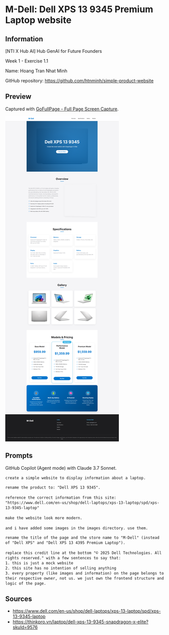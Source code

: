 # M-Dell: Dell XPS 13 9345 Premium Laptop website

## Information
[NTI X Hub AI] Hub GenAI for Future Founders

Week 1 - Exercise 1.1

Name: Hoang Tran Nhat Minh

GitHub repository: https://github.com/htnminh/simple-product-website

## Preview
Captured with [GoFullPage - Full Page Screen Capture](https://chromewebstore.google.com/detail/gofullpage-full-page-scre/fdpohaocaechififmbbbbbknoalclacl).

![Preview](./preview.png)

## Prompts
GitHub Copilot (Agent mode) with Claude 3.7 Sonnet.
```
create a simple website to display information about a laptop.
```
```
rename the product to: "Dell XPS 13 9345".

reference the correct information from this site: "https://www.dell.com/en-us/shop/dell-laptops/xps-13-laptop/spd/xps-13-9345-laptop"

make the website look more modern.

and i have added some images in the images directory. use them.
```
```
rename the title of the page and the store name to "M-Dell" (instead of "Dell XPS" and "Dell XPS 13 4395 Premium Laptop").

replace this credit line at the bottom "© 2025 Dell Technologies. All rights reserved." with a few sentences to say that:
1. this is just a mock website
2. this site has no intention of selling anything
3. every property (like images and information) on the page belongs to their respective owner, not us. we just own the frontend structure and logic of the page.
```

## Sources
- https://www.dell.com/en-us/shop/dell-laptops/xps-13-laptop/spd/xps-13-9345-laptop
- https://thinkpro.vn/laptop/dell-xps-13-9345-snapdragon-x-elite?skuId=9576
